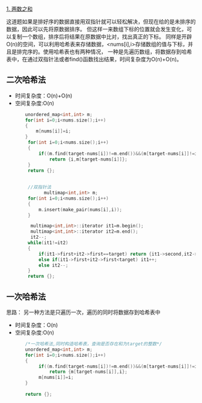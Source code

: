[1. 两数之和](https://leetcode-cn.com/problems/two-sum/)

  这道题如果是排好序的数据直接用双指针就可以轻松解决，但现在给的是未排序的数据，因此可以先将原数据排序。
  但这样一来数组下标的位置就会发生变化，可以复制一个数组，排序后将结果在原数据中比对，找出真正的下标。
  同样是开辟O(n)的空间，可以利用哈希表来存储数据，<nums[i],i>存储数组的值与下标，并且是排完序的。使用哈希表也有两种情况，
  一种是先遍历数组，将数据存到哈希表中，在通过双指针法或者find()函数找出结果，时间复杂度为O(n)+O(n)。

## 二次哈希法
- 时间复杂度：O(n)+O(n)
- 空间复杂度:O(n)
```c++
       unordered_map<int,int> m;
       for(int i=0;i<nums.size();i++)
       {
           m[nums[i]]=i;
       }
        for(int i=0;i<nums.size();i++)
        {
            if((m.find(target-nums[i])!=m.end())&&(m[target-nums[i]]!=i))
                return {i,m[target-nums[i]]};
        }
        return {};
        
        
        //双指针法
              multimap<int,int> m;
        for(int i=0;i<nums.size();i++)
        {
            m.insert(make_pair(nums[i],i));
        }

         multimap<int,int>::iterator it1=m.begin();
         multimap<int,int>::iterator it2=m.end();
         it2--;
        while(it1!=it2)
        {
            if(it1->first+it2->first==target) return {it1->second,it2->second};
            else if(it1->first+it2->first<target) it1++;
            else it2--;
        }
        return {};
```

## 一次哈希法
思路：
另一种方法是只遍历一次，遍历的同时将数据存到哈希表中
- 时间复杂度：O(n)
- 空间复杂度:O(n)
```c++
       /*一次哈希法,同时构造哈希表，查询是否存在和为target的整数*/
       unordered_map<int,int> m;
       for(int i=0;i<nums.size();i++)
       {
            if((m.find(target-nums[i])!=m.end())&&(m[target-nums[i]]!=i))
                return {m[target-nums[i]],i};
            m[nums[i]]=i;
       }
       
       return {};
```

